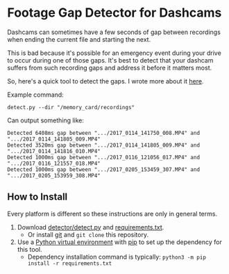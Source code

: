 # Footage Gap Detector for Dashcams
Dashcams can sometimes have a few seconds of gap between recordings when ending the current file and starting the next.

This is bad because it's possible for an emergency event during your drive to occur during one of those gaps. It's best to detect that your dashcam suffers from such recording gaps and address it before it matters most.

So, here's a quick tool to detect the gaps. I wrote more about it [here](https://victorchang.codes/quickly-detect-gaps-in-footage).

Example command:
```
detect.py --dir "/memory_card/recordings"
```

Can output something like:
```
Detected 6408ms gap between ".../2017_0114_141750_008.MP4" and ".../2017_0114_141805_009.MP4"
Detected 3520ms gap between ".../2017_0114_141805_009.MP4" and ".../2017_0114_141816_010.MP4"
Detected 1000ms gap between ".../2017_0116_121056_017.MP4" and ".../2017_0116_121557_018.MP4"
Detected 1000ms gap between ".../2017_0205_153459_307.MP4" and ".../2017_0205_153959_308.MP4"
```

## How to Install
Every platform is different so these instructions are only in general terms.

1. Download [detector/detect.py](https://github.com/nekorevend/Footage-Gap-Detector/tree/main/detector/detect.py) and [requirements.txt](https://github.com/nekorevend/Footage-Gap-Detector/tree/main/requirements.txt).
    - Or install [git](https://git-scm.com/) and `git clone` this repository.
1. Use a [Python virtual environment](https://docs.python.org/3/library/venv.html) with [pip](https://packaging.python.org/en/latest/key_projects/#pip) to set up the dependency for this tool.
    - Dependency installation command is typically: `python3 -m pip install -r requirements.txt`